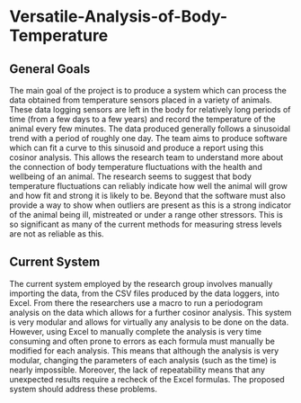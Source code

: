 # Versatile-Analysis-of-Body-Temperature

## General Goals

The main goal of the project is to produce a system which can process the data obtained from temperature sensors placed in a variety of animals. These data logging sensors are left in the body for relatively long periods of time (from a few days to a few years) and record the temperature of the animal every few minutes. The data produced generally follows a sinusoidal trend with a period of roughly one day. The team aims to produce software which can fit a curve to this sinusoid and produce a report using this cosinor analysis. This allows the research team to understand more about the connection of body temperature fluctuations with the health and wellbeing of an animal. The research seems to suggest that body temperature fluctuations can reliably indicate how well the animal will grow and how fit and strong it is likely to be. Beyond that the software must also provide a way to show when outliers are present as this is a strong indicator of the animal being ill, mistreated or under a range other stressors. This is so significant as many of the current methods for measuring stress levels are not as reliable as this.

## Current System

The current system employed by the research group involves manually importing the data, from the CSV files produced by the data loggers, into Excel. From there the researchers use a macro to run a periodogram analysis on the data which allows for a further cosinor analysis. This system is very modular and allows for virtually any analysis to be done on the data. However, using Excel to manually complete the analysis is very time consuming and often prone to errors as each formula must manually be modified for each analysis. This means that although the analysis is very modular, changing the parameters of each analysis (such as the time) is nearly impossible. Moreover, the lack of repeatability means that any unexpected results require a recheck of the Excel formulas. The proposed system should address these problems.
